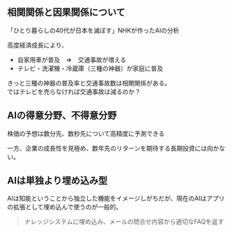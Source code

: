 
## 相関関係と因果関係について

「ひとり暮らしの40代が日本を滅ぼす」NHKが作ったAIの分析

高度経済成長により、  
- 自家用車が普及　⇒　交通事故が増える
- テレビ・洗濯機・冷蔵庫（三種の神器）が家庭に普及

きっと三種の神器の普及率と交通事故数は相関関係がある。  
ではテレビを売らなければ交通事故は減るのか？


## AIの得意分野、不得意分野

株価の予想は数分先、数秒先について高精度に予測できる

一方、企業の成長性を見極め、数年先のリターンを期待する長期投資には向かない。

## AIは単独より埋め込み型

AIは知能ということから独立した機能をイメージしがちだが、現在のAIはアプリの拡張として埋め込んで使うのが一般的。
> ナレッジシステムに埋め込み、メールの問合せ内容から適切なFAQを返す
